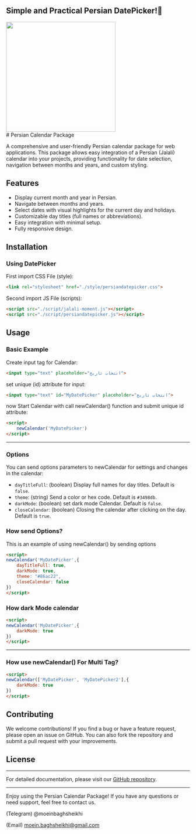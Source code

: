 <h2> Simple and Practical Persian DatePicker!📆 </h2>
<img src="https://i.ibb.co/xgmhw06/Designer-79.jpg" width="300px" alt="">
</br>
# Persian Calendar Package

A comprehensive and user-friendly Persian calendar package for web applications. This package allows easy integration of a Persian (Jalali) calendar into your projects, providing functionality for date selection, navigation between months and years, and custom styling.

## Features

- Display current month and year in Persian.
- Navigate between months and years.
- Select dates with visual highlights for the current day and holidays.
- Customizable day titles (full names or abbreviations).
- Easy integration with minimal setup.
- Fully responsive design.

## Installation

### Using DatePicker

First import CSS File (style):

```html
<link rel="stylesheet" href="./style/persiandatepicker.css">

```

Second import JS File (scripts):

```html
<script src="./script/jalali-moment.js"></script>
<script src="./script/persiandatepicker.js"></script>

```


## Usage

### Basic Example

Create input tag for Calendar:

```html
<input type="text" placeholder="انتخاب تاریخ">

```

set unique (id) attribute for input:

```html
<input type="text" id="MyDatePicker" placeholder="انتخاب تاریخ">

```

now Start Calendar with call newCalendar() function and submit unique id attribute:

```html
<script>
    newCalendar('MyDatePicker')
</script>

```

---


### Options

You can send options parameters to newCalendar for settings and changes in the calendar:

- `dayTitleFull`: (boolean) Display full names for day titles. Default is `false`.
- `theme`: (string) Send a color or hex code. Default is `#3498db`.
- `darkMode`: (boolean) set dark mode Calendar. Default is `false`.
- `closeCalendar`: (boolean) Closing the calendar after clicking on the day. Default is `true`.

### How send Options?

This is an example of using newCalendar() by sending options

```html
<script>
newCalendar('MyDatePicker',{
    dayTitleFull: true,
    darkMode: true,
    theme: "#86ac22",
    closeCalendar: false
})
</script>
```

### How dark Mode calendar
```html
<script>
newCalendar('MyDatePicker',{
    darkMode: true
})
</script>
```

---

### How use newCalendar() For Multi Tag?
```html
<script>
newCalendar(['MyDatePicker', 'MyDatePicker2'],{
    darkMode: true
})
</script>
```

## Contributing

We welcome contributions! If you find a bug or have a feature request, please open an issue on GitHub. You can also fork the repository and submit a pull request with your improvements.

## License

---

For detailed documentation, please visit our [GitHub repository](https://github.com/moeinbaghsheikhi/Persian-DatePicker).

---

Enjoy using the Persian Calendar Package! If you have any questions or need support, feel free to contact us.

(Telegram) @moeinbaghsheikhi

(Email)    moein.baghsheikhi@gmail.com